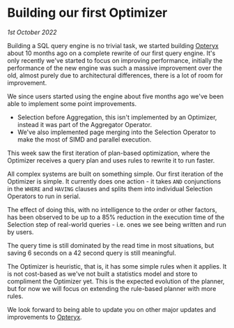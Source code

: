 # Building our first Optimizer

_1st October 2022_

Building a SQL query engine is no trivial task, we started building [Opteryx](https://opteryx.dev) about 10 months ago on a complete rewrite of our first query engine. It's only recently we've started to focus on improving performance, initially the performance of the new engine was such a massive improvement over the old, almost purely due to architectural differences, there is a lot of room for improvement.

We since users started using the engine about five months ago we've been able to implement some point improvements.

- Selection before Aggregation, this isn't implemented by an Optimizer, instead it was part of the Aggregator Operator.
- We've also implemented page merging into the Selection Operator to make the most of SIMD and parallel execution.

This week saw the first iteration of plan-based optimization, where the Optimizer receives a query plan and uses rules to rewrite it to run faster.

All complex systems are built on something simple. Our first iteration of the Optimizer is simple. It currently does one action - it takes `AND` conjunctions in the `WHERE` and `HAVING` clauses and splits them into individual Selection Operators to run in serial.

The effect of doing this, with no intelligence to the order or other factors, has been observed to be up to a 85% reduction in the execution time of the Selection step of real-world queries - i.e. ones we see being written and run by users.

The query time is still dominated by the read time in most situations, but saving 6 seconds on a 42 second query is still meaningful.

The Optimizer is heuristic, that is, it has some simple rules when it applies. It is not cost-based as we've not built a statistics model and store to compliment the Optimizer yet. This is the expected evolution of the planner, but for now we will focus on extending the rule-based planner with more rules.

We look forward to being able to update you on other major updates and improvements to [Opteryx](https://opteryx.dev).
